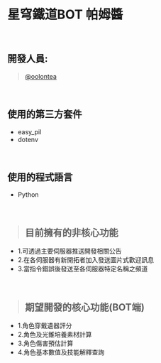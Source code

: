 **星穹鐵道BOT  帕姆醬**
===  
<br>

開發人員:
---
> [@oolontea](https://github.com/OolongTeaOWO)
<br>

使用的第三方套件
---
* easy_pil
* dotenv  
<br>

使用的程式語言
---
* Python  
<br>

> ## 目前擁有的非核心功能
* 1.可透過主要伺服器推送開發相關公告
* 2.在各伺服器有新開拓者加入發送圖片式歡迎訊息
* 3.當指令錯誤後發送至各伺服器特定名稱之頻道
<br>

> ## 期望開發的核心功能(BOT端)
* 1.角色穿戴遺器評分
* 2.角色及光錐培養素材計算
* 3.角色傷害預估計算
* 4.角色基本數值及技能解釋查詢
